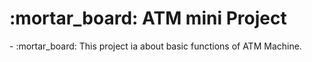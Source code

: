 <h1>:mortar_board: ATM mini Project</h1>
- :mortar_board: This project ia about basic functions of ATM Machine.